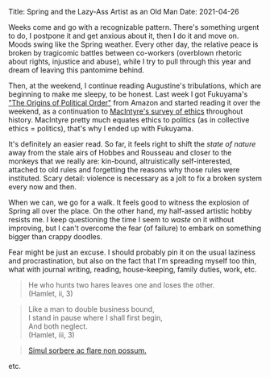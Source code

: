 Title: Spring and the Lazy-Ass Artist as an Old Man
Date: 2021-04-26
 
Weeks come and go with a recognizable pattern. There's something urgent to do, I postpone it and get anxious about it, then I do it and move on. Moods swing like the Spring weather. Every other day, the relative peace is broken by tragicomic battles between co-workers (overblown rhetoric about rights, injustice and abuse), while I try to pull through this year and dream of leaving this pantomime behind. 

Then, at the weekend, I continue reading Augustine's tribulations, which are beginning to make me sleepy, to be honest. Last week I got Fukuyama's ["The Origins of Political Order"](https://en.wikipedia.org/wiki/The_Origins_of_Political_Order) from Amazon and started reading it over the weekend, as a continuation to [MacIntyre's survey of ethics](https://en.wikipedia.org/wiki/A_Short_History_of_Ethics) throughout history. MacIntyre pretty much equates ethics to politics (as in collective ethics = politics), that's why I ended up with Fukuyama.

It's definitely an easier read. So far, it feels right to shift the *state of nature* away from the stale airs of Hobbes and Rousseau and closer to the monkeys that we really are: kin-bound, altruistically self-interested, attached to old rules and forgetting the reasons why those rules were instituted. Scary detail: violence is necessary as a jolt to fix a broken system every now and then.

When we can, we go for a walk. It feels good to witness the explosion of Spring all over the place. On the other hand, my half-assed artistic hobby resists me. I keep questioning the time I seem to *waste* on it without improving, but I can't overcome the fear (of failure) to embark on something bigger than crappy doodles. 

Fear might be just an excuse. I should probably pin it on the usual laziness and procrastination, but also on the fact that I'm spreading myself too thin, what with journal writing, reading, house-keeping, family duties, work, etc.


> He who hunts two hares leaves one and loses the other.  
> (Hamlet, ii, 3)  


> Like a man to double business bound,  
> I stand in pause where I shall first begin,  
> And both neglect.  
> (Hamlet, iii, 3)


> [Simul sorbere ac flare non possum.](https://www.bartleby.com/81/8625.html)

etc.
